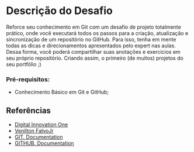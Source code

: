 
# Descrição do Desafio

Reforce seu conhecimento em Git com um desafio de projeto totalmente prático, onde você executará todos os passos para a criação, atualização e sincronização de um repositório no GitHub. Para isso, tenha em mente todas as dicas e direcionamentos apresentados pelo expert nas aulas. Dessa forma, você poderá compartilhar suas anotações e exercícios em seu próprio repositório. Criando assim, o primeiro (de muitos) projetos do seu portfólio ;)

### Pré-requisitos:

- Conhecimento Básico em Git e GitHub;



## Referências

 - [Digital Innovation One](https://www.dio.me/)
 - [Venilton FalvoJr](https://github.com/falvojr)
 - [GIT. Documentation](https://git-scm.com/doc)
 - [GITHUB. Documentation](https://docs.github.com/pt)


